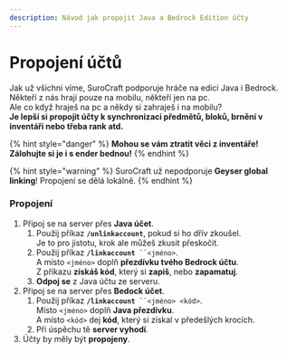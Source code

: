 ```yaml
---
description: Návod jak propojit Java a Bedrock Edition účty
---
```


# Propojení účtů

Jak už všichni víme, SuroCraft podporuje hráče na edici Java i Bedrock.\
Někteří z nás hrají pouze na mobilu, někteří jen na pc.\
Ale co když hraješ na pc a někdy si zahraješ i na mobilu?\
**Je lepší si propojit účty k synchronizaci předmětů, bloků, brnění v inventáři nebo třeba rank atd.**

{% hint style="danger" %}
**Mohou se vám ztratit věci z inventáře! Zálohujte si je i s ender bednou!**
{% endhint %}

{% hint style="warning" %}
SuroCraft už nepodporuje **Geyser global linking**! Propojení se dělá lokálně.
{% endhint %}

### Propojení

1. Připoj se na server přes **Java účet**.
   1. Použij příkaz **`/unlinkaccount`**, pokud si ho dřív zkoušel.\
      Je to pro jistotu, krok ale můžeš zkusit přeskočit.
   2. Použij příkaz **`/linkaccount`**` ``<jméno>`.\
      A místo `<jméno>` doplň **přezdívku tvého Bedrock účtu**.\
      Z příkazu **získáš kód**, který si **zapiš**, nebo **zapamatuj**.
   3. **Odpoj se** z Java účtu ze serveru.
2. Připoj se na server přes **Bedock účet**.
   1. Použij příkaz **`/linkaccount`**` ``<jméno> <kód>`.\
      Místo `<jméno>` doplň **Java přezdívku**.\
      A místo `<kód>` dej **kód**, který si získal v předešlých krocích.
   2. Při úspěchu tě **server vyhodí**.
3. Účty by měly být **propojeny**.
